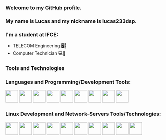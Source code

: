 ### Welcome to my GitHub profile.
### My name is Lucas and my nickname is lucas233dsp.
### I'm a student at IFCE:

- TELECOM Engineering 🖥️📡
- Computer Technician 💻🔌

### Tools and Technologies

### Languages and Programming/Development Tools:

<img src="https://cdn.jsdelivr.net/gh/devicons/devicon/icons/python/python-original-wordmark.svg" width="40" height="40"/> <img src="https://cdn.jsdelivr.net/gh/devicons/devicon/icons/java/java-original-wordmark.svg" width="40" height="40"/> <img src="https://cdn.jsdelivr.net/gh/devicons/devicon/icons/mysql/mysql-original-wordmark.svg" width="40" height="40"/> <img src="https://cdn.jsdelivr.net/gh/devicons/devicon/icons/pycharm/pycharm-original.svg" width="40" height="40"/> <img src="https://cdn.jsdelivr.net/gh/devicons/devicon/icons/vscode/vscode-original.svg" width="40" height="40"/> <img src="https://cdn.jsdelivr.net/gh/devicons/devicon/icons/git/git-original.svg" width="40" height="40"/> <img src="https://cdn.jsdelivr.net/gh/devicons/devicon/icons/github/github-original.svg" width="40" height="40"/> <img src="https://cdn.jsdelivr.net/gh/devicons/devicon/icons/kaggle/kaggle-original.svg" width="40" height="40"/> <img src="https://cdn.jsdelivr.net/gh/devicons/devicon/icons/bash/bash-original.svg" width="40" height="40"/>

### Linux Development and Network-Servers Tools/Technologies:

<img src="https://cdn.jsdelivr.net/gh/devicons/devicon/icons/linux/linux-original.svg" width="40" height="40"/> <img src="https://cdn.jsdelivr.net/gh/devicons/devicon/icons/ubuntu/ubuntu-plain-wordmark.svg" width="40" height="40"/> <img src="https://cdn.jsdelivr.net/gh/devicons/devicon/icons/debian/debian-original-wordmark.svg" width="40" height="40"/> <img src="https://cdn.jsdelivr.net/gh/devicons/devicon/icons/putty/putty-original.svg" width="40" height="40"/> <img src="https://cdn.jsdelivr.net/gh/devicons/devicon/icons/filezilla/filezilla-plain.svg" width="40" height="40"/> <img src="https://cdn.jsdelivr.net/gh/devicons/devicon/icons/docker/docker-original.svg" width="40" height="40"/> <img src="https://cdn.jsdelivr.net/gh/devicons/devicon/icons/nginx/nginx-original.svg" width="40" height="40"/> <img src="https://cdn.jsdelivr.net/gh/devicons/devicon/icons/redis/redis-plain-wordmark.svg" width="40" height="40"/> <img src="https://cdn.jsdelivr.net/gh/devicons/devicon/icons/postgresql/postgresql-original-wordmark.svg" width="40" height="40"/> <img src="https://cdn.jsdelivr.net/gh/devicons/devicon/icons/apache/apache-line-wordmark.svg" width="40" height="40"/>
          
          
          
          
                 
          
          
          
          
          
